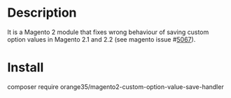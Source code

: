# Description

It is a Magento 2 module that fixes wrong behaviour of saving custom option values in Magento 2.1 and 2.2 (see magento issue #[5067](https://github.com/magento/magento2/issues/5067)).

# Install

composer require orange35/magento2-custom-option-value-save-handler
